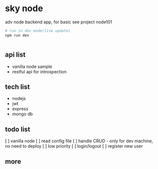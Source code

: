 # sky node

adv node backend app, for basic see project node101

```sh
# run in dev mode(live update)
npm run dev



```

## api list

- vanilla node sample
- restful api for introspection

## tech list

- nodejs
- jwt
- express
- mongo db

## todo list

[ ] vanilla node
    [ ] read config file
    [ ] handle CRUD - only for dev machine, no need to deploy
[ ] low priority
    [ ] login/logout
    [ ] register new user

## more
